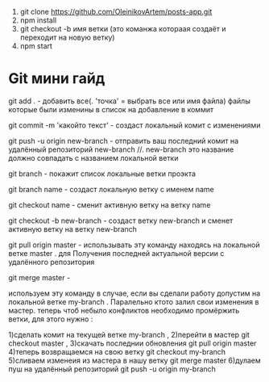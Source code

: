 1) git clone https://github.com/OleinikovArtem/posts-app.git
2) npm install 
3) git checkout -b имя ветки       (это команжа котораая создаёт и переходит на новую ветку)
4) npm start

Git мини гайд
====

git add .         - добавить все(. 'точка' = выбрать все или имя файла) файлы которые были изменины в список на добавление в коммит


git commit -m 'какойто текст' - создаст локальный комит с изменениями 


git push -u origin new-branch  -  отправить ваш последний комит на удалённый репозиторий new-branch //. new-branch  это название должно совпадать с названием локальной ветки


git branch        - покажит список локальные ветки проэкта


git branch name   - создаст локальную ветку с именем name


git checkout name - сменит активную ветку на ветку name 


git checkout -b new-branch - создаст ветку new-branch и сменет активную ветку на ветку new-branch 


git pull origin master - использывать эту команду находясь на локальной ветке master . для Получения последней актуальной версии с удалённого репозитория


git merge master -

  используем эту команду в случае, если вы сделали работу допустим на локальной ветке my-branch . 
  Паралельно ктото залил свои изменения в мастер. 
  теперь чтоб небыло конфликтов необходимо промёржить ветки, для этого нужно :
  
  1)сделать комит на текущей ветке my-branch , 
  2)перейти в мастер git checkout master , 
  3)скачать последнии обновления git pull origin master
  4)теперь возвращаемся на свою ветку git checkout my-branch
  5)сливаем изменеия из мастера в нашу ветку git merge master
  6)дулаем пуш на удалённый репозиторий git push -u origin my-branch




